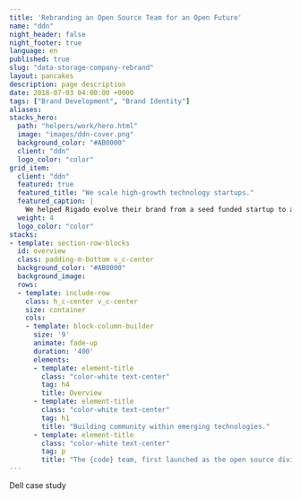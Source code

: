 ```yaml
---
title: 'Rebranding an Open Source Team for an Open Future'
name: "ddn"
night_header: false
night_footer: true
language: en
published: true
slug: "data-storage-company-rebrand"
layout: pancakes
description: page description
date: 2018-07-03 04:00:00 +0000
tags: ["Brand Development", "Brand Identity"]
aliases:
stacks_hero:
  path: "helpers/work/hero.html"
  image: "images/ddn-cover.png"
  background_color: "#AB0000"
  client: "ddn"
  logo_color: "color"
grid_item:
  client: "ddn"
  featured: true
  featured_title: "We scale high-growth technology startups."
  featured_caption: |
    We helped Rigado evolve their brand from a seed funded startup to an invaluable enterprise solution and now a global company.
  weight: 4
  logo_color: "color"
stacks:
- template: section-row-blocks
  id: overview
  class: padding-m-bottom v_c-center
  background_color: "#AB0000"
  background_image:
  rows:
  - template: include-row
    class: h_c-center v_c-center
    size: container
    cols:
    - template: block-column-builder
      size: '9'
      animate: fade-up
      duration: '400'
      elements:
      - template: element-title
        class: "color-white text-center"
        tag: h4
        title: Overview
      - template: element-title
        class: "color-white text-center"
        tag: h1
        title: "Building community within emerging technologies."
      - template: element-title
        class: "color-white text-center"
        tag: p
        title: "The {code} team, first launched as the open source division of EMC, began branding work with Fullstack in 2016 when EMC & Dell Computers agreed to merge as the newly formed DellEMC. The {code} initiative had reached success as future DellEMC customers interacted through the {code} community and its platforms. Starting in 2018, {code} was moving to encompass all of open source under Dell Technologies. The {code} team and Fullstack came together to create a cohesive brand platform to support the transition, but more importantly solidify the {code} team as a leader in the open source community and setup the brand for the open future ahead."
--- 
```

Dell case study